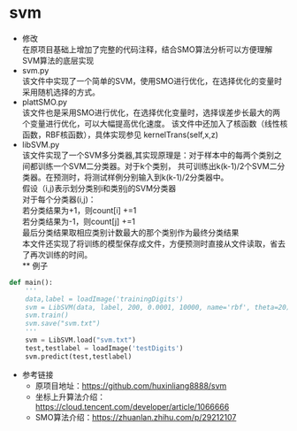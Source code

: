 # svm
* 修改<br>
在原项目基础上增加了完整的代码注释，结合SMO算法分析可以方便理解SVM算法的底层实现
* svm.py <br>
该文件中实现了一个简单的SVM，使用SMO进行优化，在选择优化的变量时采用随机选择的方式。
* plattSMO.py <br>
该文件也是采用SMO进行优化，在选择优化变量时，选择误差步长最大的两个变量进行优化，可以大幅提高优化速度。
该文件中还加入了核函数（线性核函数，RBF核函数），具体实现参见 kernelTrans(self,x,z)
* libSVM.py <br>
该文件实现了一个SVM多分类器,其实现原理是：对于样本中的每两个类别之间都训练一个SVM二分类器。对于k个类别，
共可训练出k(k-1)/2个SVM二分类器。在预测时，将测试样例分别输入到k(k-1)/2分类器中。<br>
假设（i,j)表示划分类别i和类别j的SVM分类器<br>
对于每个分类器(i,j)：<br>
若分类结果为+1，则count[i] +=1<br>
若分类结果为-1，则count[j] +=1<br>
最后分类结果取相应类别计数最大的那个类别作为最终分类结果<br>
本文件还实现了将训练的模型保存成文件，方便预测时直接从文件读取，省去了再次训练的时间。<br>
** 例子
```python
def main():
    '''
    data,label = loadImage('trainingDigits')
    svm = LibSVM(data, label, 200, 0.0001, 10000, name='rbf', theta=20)
    svm.train()
    svm.save("svm.txt")
    '''
    svm = LibSVM.load("svm.txt")
    test,testlabel = loadImage('testDigits')
    svm.predict(test,testlabel)
```
- 参考链接
    - 原项目地址：https://github.com/huxinliang8888/svm
    - 坐标上升算法介绍： https://cloud.tencent.com/developer/article/1066666
    - SMO算法介绍：https://zhuanlan.zhihu.com/p/29212107

